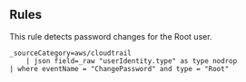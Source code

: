 ## Rules

This rule detects password changes for the Root user.

```text
_sourceCategory=aws/cloudtrail
    | json field=_raw "userIdentity.type" as type nodrop
| where eventName = "ChangePassword" and type = "Root"
```